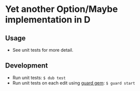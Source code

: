 # Yet another Option/Maybe implementation in D

## Usage

- See unit tests for more detail.

## Development

- Run unit tests: `$ dub test`
- Run unit tests on each edit using [guard gem](https://github.com/guard/guard): `$ guard start`
